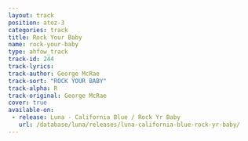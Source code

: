 ```yaml
---
layout: track
position: atoz-3
categories: track
title: Rock Your Baby
name: rock-your-baby
type: ahfow_track
track-id: 244
track-lyrics:
track-author: George McRae
track-sort: "ROCK YOUR BABY"
track-alpha: R
track-original: George McRae
cover: true
available-on:
 - release: Luna - California Blue / Rock Yr Baby
   url: /database/luna/releases/luna-california-blue-rock-yr-baby/
---
```

